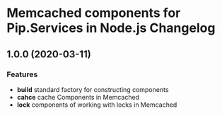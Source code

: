 # Memcached components for Pip.Services in Node.js Changelog

## <a name="1.0.0"></a> 1.0.0 (2020-03-11) 

### Features
* **build** standard factory for constructing components
* **cahce** cache Components in Memcached
* **lock** components of working with locks in Memcached

